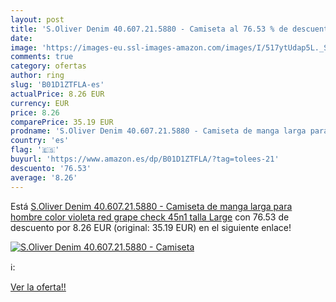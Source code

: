 ```yaml
---
layout: post
title: 'S.Oliver Denim 40.607.21.5880 - Camiseta al 76.53 % de descuento'
date: 
image: 'https://images-eu.ssl-images-amazon.com/images/I/517ytUdap5L._SL200_.jpg'
comments: true
category: ofertas
author: ring
slug: 'B01D1ZTFLA-es'
actualPrice: 8.26 EUR
currency: EUR
price: 8.26
comparePrice: 35.19 EUR
prodname: 'S.Oliver Denim 40.607.21.5880 - Camiseta de manga larga para hombre  color violeta  red grape check 45n1   talla Large'
country: 'es'
flag: '🇪🇸'
buyurl: 'https://www.amazon.es/dp/B01D1ZTFLA/?tag=tolees-21'
descuento: '76.53'
average: '8.26'
---
```


Está [S.Oliver Denim 40.607.21.5880 - Camiseta de manga larga para hombre  color violeta  red grape check 45n1   talla Large](https://www.amazon.es/dp/B01D1ZTFLA/?tag=tolees-21) con 76.53 de descuento por 8.26 EUR (original: 35.19 EUR) en el siguiente enlace!

[![S.Oliver Denim 40.607.21.5880 - Camiseta](https://images-eu.ssl-images-amazon.com/images/I/517ytUdap5L._SL200_.jpg)](https://www.amazon.es/dp/B01D1ZTFLA/?tag=tolees-21)

ℹ️:


[Ver la oferta!!](https://www.amazon.es/dp/B01D1ZTFLA/?tag=tolees-21)
